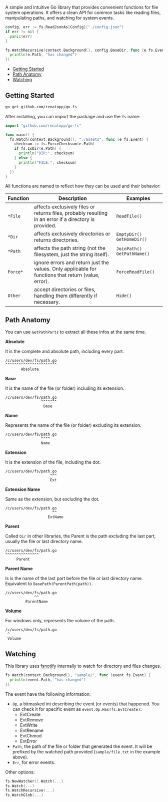A simple and intuitive Go library that provides convenient functions for file system operations. It offers a clean API for common tasks like reading files, manipulating paths, and watching for system events.

```go
config, err := fs.ReadJsonAs[Config]("./config.json")
if err != nil {
  panic(err)
}

fs.WatchRecursive(context.Background(), config.BaseDir, func (e fs.Event) {
  println(e.Path, "has changed")
})
```

<!-- TOC -->

- [Getting Started](#getting-started)
- [Path Anatomy](#path-anatomy)
- [Watching](#watching)

<!-- /TOC -->

## Getting Started

```bash
go get github.com/renatopp/go-fs
```
After installing, you can import the package and use the `fs` name:

```go
import "github.com/renatopp/go-fs"

func main() {
  fs.Watch(context.Background(), "./assets", func (e fs.Event) {
    checksum := fs.ForceChecksum(e.Path)
    if fs.IsDir(e.Path) {
      println("DIR:", checksum)
    } else {
      println("FILE:", checksum)
    }
  })
}
```

All functions are named to reflect how they can be used and their behavior:

| Function | Description | Examples | 
| --- | --- | --- |
| `*File` | affects exclusively files or returns files, probably resulting in an error if a directory is provided. | `ReadFile()` |
| `*Dir` | affects exclusively directories or returns directories. | `EmptyDir()` `GetHomeDir()` | 
| `*Path` | affects the path string (not the filesystem, just the string itself). | `JoinPath()` `GetPathName()` |
| `Force*` | ignore errors and return just the values. Only applicable for functions that return (value, error). | `ForceReadFile()` |
| `Other` | accept directories or files, handling them differently if necessary. | `Hide()` |

## Path Anatomy

You can use `GetPathParts` to extract all these infos at the same time.

**Absolute**

It is the complete and absolute path, including every part.

```
/c/users/dev/fs/path.go
^^^^^^^^^^^^^^^^^^^^^^^
       Absolute
```

**Base**

It is the name of the file (or folder) including its extension.

```
/c/users/dev/fs/path.go
                ^^^^^^^
                 Base
```

**Name**

Represents the name of the file (or folder) excluding its extension.

```
/c/users/dev/fs/path.go
                ^^^^
                Name
```

**Extension**

It is the extension of the file, including the dot.

```
/c/users/dev/fs/path.go
                    ^^^
                    Ext
```

**Extension Name**

Same as the extension, but excluding the dot.

```
/c/users/dev/fs/path.go
                     ^^
                   ExtName
```

**Parent**

Called `Dir` in other libraries, the Parent is the path excluding the last part, usually the file or last directory name.

```
/c/users/dev/fs/path.go
^^^^^^^^^^^^^^^
     Parent
```

**Parent Name**

Is is the name of the last part before the file or last directory name. Equivalent to `BasePath(ParentPath(path))`.

```
/c/users/dev/fs/path.go
             ^^
         ParentName
```

**Volume**

For windows only, represents the volume of the path.

```
/c/users/dev/fs/path.go
 ^
 Volume
```

## Watching

This library uses [fsnotify](https://github.com/fsnotify/fsnotify) internally to watch for directory and files changes.

```go
fs.Watch(context.Background(), "sample/", func (event fs.Event) {
  println(event.Path, "has changed")
})
```

The event have the following information:

- `Op`, a bitmasked int describing the event (or events) that happened. You can check it for specific event as `event.Op.Has(fs.EvtCreate)`:
  -	EvtCreate
  -	EvtRemove
  -	EvtWrite
  -	EvtRename
  -	EvtChmod
  -	EvtError
- `Path`, the path of the file or folder that generated the event. It will be prefixed by the watched path provided (`sample/file.txt` in the example above).
- `Err`, for error events.

Other options:

```go
fs.NewWatcher().Watch(...)
fs.Watch(...)
fs.WatchRecursive(...)
fs.WatchGlob(...)
```


